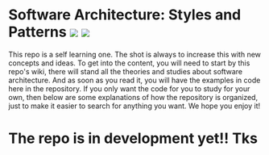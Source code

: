 # Software Architecture: Styles and Patterns [![](https://img.shields.io/badge/pt--br-%20-lightgrey)]() [![](https://img.shields.io/badge/en--us-%20-lightgrey)]()

This repo is a self learning one. The shot is always to increase this with new concepts and ideas. To get into the content, you will need to start by this repo's wiki, there will stand all the theories and studies about software architecture. And as soon as you read it, you will have the examples in code here in the repository. If you only want the code for you to study for your own, then below are some explanations of how the repository is organized, just to make it easier to search for anything you want. We hope you enjoy it!


# The repo is in development yet!! Tks
